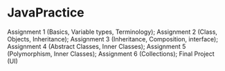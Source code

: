 # JavaPractice
Assignment 1 (Basics, Variable types, Terminology); 
Assignment 2 (Class, Objects, Inheritance); 
Assignment 3 (Inheritance, Composition, interface); 
Assignment 4 (Abstract Classes, Inner Classes); 
Assignment 5 (Polymorphism, Inner Classes); 
Assignment 6 (Collections); 
Final Project (UI)
